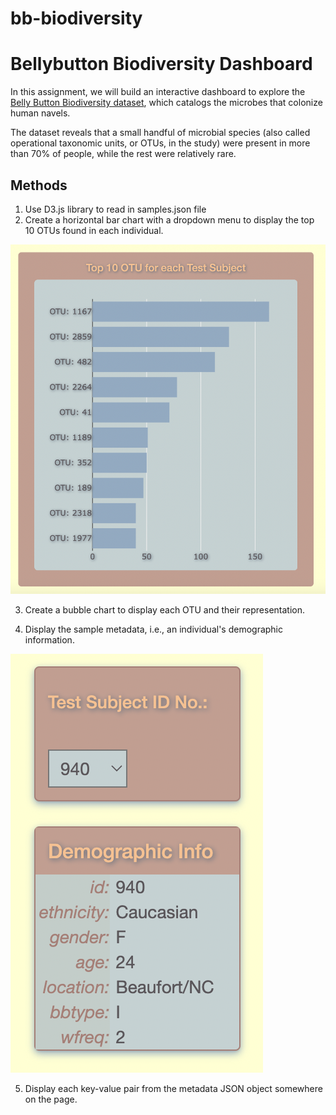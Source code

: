 # bb-biodiversity
# Bellybutton Biodiversity Dashboard

In this assignment, we will build an interactive dashboard to explore the [Belly Button Biodiversity dataset](http://robdunnlab.com/projects/belly-button-biodiversity/), which catalogs the microbes that colonize human navels.

The dataset reveals that a small handful of microbial species (also called operational taxonomic units, or OTUs, in the study) were present in more than 70% of people, while the rest were relatively rare.

## Methods

1. Use D3.js library to read in samples.json file
2. Create a horizontal bar chart with a dropdown menu to display the top 10 OTUs found in each individual.

![Horizontal Bar Chart](static/images/readme-img/hbar.png)

3. Create a bubble chart to display each OTU and their representation.

4. Display the sample metadata, i.e., an individual's demographic information.

![Demographic Display](static/images/readme-img/demo.png)

5. Display each key-value pair from the metadata JSON object somewhere on the page.